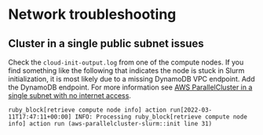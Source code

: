 # Network troubleshooting<a name="troubleshooting-v3-networking"></a>

## Cluster in a single public subnet issues<a name="troubleshooting-v3-networking-private-subnet"></a>

Check the `cloud-init-output.log` from one of the compute nodes\. If you find something like the following that indicates the node is stuck in Slurm initialization, it is most likely due to a missing DynamoDB VPC endpoint\. Add the DynamoDB endpoint\. For more information see [AWS ParallelCluster in a single subnet with no internet access](network-configuration-v3.md#aws-parallelcluster-in-a-single-public-subnet-no-internet-v3)\.

```
ruby_block[retrieve compute node info] action run[2022-03-11T17:47:11+00:00] INFO: Processing ruby_block[retrieve compute node info] action run (aws-parallelcluster-slurm::init line 31)
```